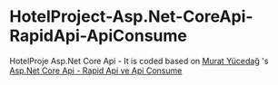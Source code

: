 # HotelProject-Asp.Net-CoreApi-RapidApi-ApiConsume
HotelProje Asp.Net Core Api - It is coded based on <a href="https://github.com/MuratYucedag">Murat Yücedağ</a> 's <a href="[https://www.udemy.com/course/mvc5-ile-3-panelli-kutuphane-yonetim-sistemi/](https://www.udemy.com/course/aspnet-core-api-rapid-api-ve-api-consume/)">Asp.Net Core Api - Rapid Api ve Api Consume</a>

